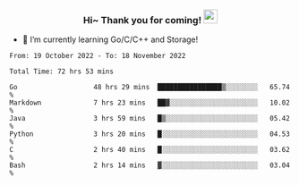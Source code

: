 <h3 align="center">
    Hi~ Thank you for coming!
    <img src="https://media.giphy.com/media/hvRJCLFzcasrR4ia7z/giphy.gif" width="25px">
</h3>

<!--
**pineapple-man/pineapple-man** is a ✨ _special_ ✨ repository because its `README.md` (this file) appears on your GitHub profile.

Here are some ideas to get you started:
- 🔭 I’m currently working on ...
- 🤔 I’m looking for help with ...
- 💬 Ask me about ...
- 📫 How to reach me: ...
- 😄 Pronouns: ...
- ⚡ Fun fact: 
- 👯 I’m looking to collaborate on kubernetes
-->
- 🌱 I’m currently learning Go/C/C++ and Storage!

<!--START_SECTION:waka-->

```text
From: 19 October 2022 - To: 18 November 2022

Total Time: 72 hrs 53 mins

Go                   48 hrs 29 mins  ████████████████▒░░░░░░░░   65.74 %
Markdown             7 hrs 23 mins   ██▓░░░░░░░░░░░░░░░░░░░░░░   10.02 %
Java                 3 hrs 59 mins   █▒░░░░░░░░░░░░░░░░░░░░░░░   05.42 %
Python               3 hrs 20 mins   █░░░░░░░░░░░░░░░░░░░░░░░░   04.53 %
C                    2 hrs 40 mins   █░░░░░░░░░░░░░░░░░░░░░░░░   03.62 %
Bash                 2 hrs 14 mins   ▓░░░░░░░░░░░░░░░░░░░░░░░░   03.04 %
```

<!--END_SECTION:waka-->
